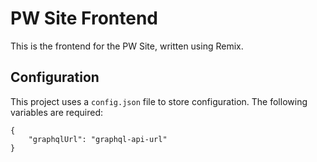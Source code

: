 # PW Site Frontend
This is the frontend for the PW Site, written using Remix. 

## Configuration
This project uses a `config.json` file to store configuration. The following variables are required:

```
{
	"graphqlUrl": "graphql-api-url"
}
```
